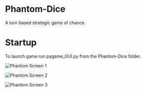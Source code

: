 # Phantom-Dice

A turn based strategic game of chance.

# Startup

To launch game run pygame_GUI.py from the Phantom-Dice folder.

![Phantom Screen 1](https://user-images.githubusercontent.com/113564821/190323231-5f6e3fcb-24bc-4086-943a-d00e8a6f462a.PNG)

![Phantom Screen 2](https://user-images.githubusercontent.com/113564821/190323246-e8f6a182-9e59-4ae3-a251-eb4bb5b07aa5.PNG)

![Phantom Screen 3](https://user-images.githubusercontent.com/113564821/190323251-a45532a6-23a2-422c-824e-e4454c819c48.PNG)

